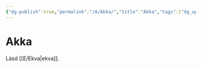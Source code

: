 ```yaml
---
{"dg-publish":true,"permalink":"/A/Akka/","title":"Akka","tags":["dg_uploaded"],"created":"2023-11-06T01:58","updated":"2023-11-08T03:29"}
---
```



# Akka

Lásd [[E/Ekva\|ekva]].  